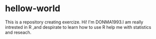 # hellow-world
This is a repository creating exercize.
Hi! I'm DONMA1993.I am really intrested in R ,and despirate to learn how to use R help me with statistics and reseach.
